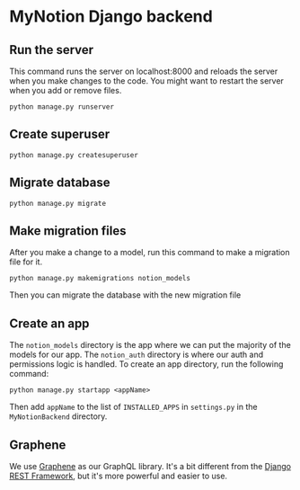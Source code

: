# MyNotion Django backend

## Run the server
This command runs the server on localhost:8000 and reloads the server when you make changes to the code. You might want to restart the server when you add or remove files.
```
python manage.py runserver
```
## Create superuser
```
python manage.py createsuperuser
```

## Migrate database
```
python manage.py migrate
```
## Make migration files
After you make a change to a model, run this command to make a migration file for it.
```
python manage.py makemigrations notion_models
```
Then you can migrate the database with the new migration file

## Create an app
The `notion_models` directory  is the app where we can put the majority of the models for our app. The `notion_auth` directory is where our auth and permissions logic is handled. To create an app directory, run the following command:
```
python manage.py startapp <appName>
```

Then add `appName` to the list of `INSTALLED_APPS` in `settings.py` in the `MyNotionBackend` directory. 

## Graphene

We use [Graphene](https://docs.graphene-python.org/projects/django/en/latest/queries/) as our GraphQL library. It's a bit different from the [Django REST Framework](https://www.django-rest-framework.org/), but it's more powerful and easier to use.